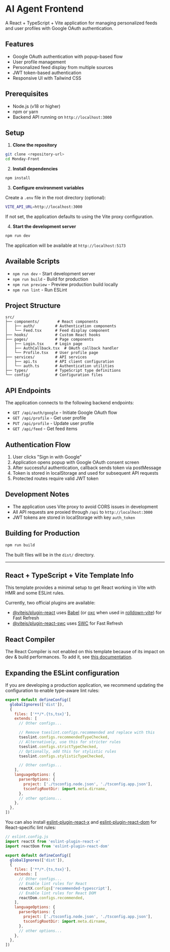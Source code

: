 # AI Agent Frontend

A React + TypeScript + Vite application for managing personalized feeds and user profiles with Google OAuth authentication.

## Features

- Google OAuth authentication with popup-based flow
- User profile management
- Personalized feed display from multiple sources
- JWT token-based authentication
- Responsive UI with Tailwind CSS

## Prerequisites

- Node.js (v18 or higher)
- npm or yarn
- Backend API running on `http://localhost:3000`

## Setup

1. **Clone the repository**

```bash
git clone <repository-url>
cd Monday-Front
```

2. **Install dependencies**

```bash
npm install
```

3. **Configure environment variables**

Create a `.env` file in the root directory (optional):

```bash
VITE_API_URL=http://localhost:3000
```

If not set, the application defaults to using the Vite proxy configuration.

4. **Start the development server**

```bash
npm run dev
```

The application will be available at `http://localhost:5173`

## Available Scripts

- `npm run dev` - Start development server
- `npm run build` - Build for production
- `npm run preview` - Preview production build locally
- `npm run lint` - Run ESLint

## Project Structure

```
src/
├── components/        # React components
│   ├── auth/         # Authentication components
│   └── Feed.tsx      # Feed display component
├── hooks/            # Custom React hooks
├── pages/            # Page components
│   ├── Login.tsx     # Login page
│   ├── AuthCallback.tsx  # OAuth callback handler
│   └── Profile.tsx   # User profile page
├── services/         # API services
│   ├── api.ts        # API client configuration
│   └── auth.ts       # Authentication utilities
├── types/            # TypeScript type definitions
└── config/           # Configuration files
```

## API Endpoints

The application connects to the following backend endpoints:

- `GET /api/auth/google` - Initiate Google OAuth flow
- `GET /api/profile` - Get user profile
- `PUT /api/profile` - Update user profile
- `GET /api/feed` - Get feed items

## Authentication Flow

1. User clicks "Sign in with Google"
2. Application opens popup with Google OAuth consent screen
3. After successful authentication, callback sends token via postMessage
4. Token is stored in localStorage and used for subsequent API requests
5. Protected routes require valid JWT token

## Development Notes

- The application uses Vite proxy to avoid CORS issues in development
- All API requests are proxied through `/api` to `http://localhost:3000`
- JWT tokens are stored in localStorage with key `auth_token`

## Building for Production

```bash
npm run build
```

The built files will be in the `dist/` directory.

---

## React + TypeScript + Vite Template Info

This template provides a minimal setup to get React working in Vite with HMR and some ESLint rules.

Currently, two official plugins are available:

- [@vitejs/plugin-react](https://github.com/vitejs/vite-plugin-react/blob/main/packages/plugin-react) uses [Babel](https://babeljs.io/) (or [oxc](https://oxc.rs) when used in [rolldown-vite](https://vite.dev/guide/rolldown)) for Fast Refresh
- [@vitejs/plugin-react-swc](https://github.com/vitejs/vite-plugin-react/blob/main/packages/plugin-react-swc) uses [SWC](https://swc.rs/) for Fast Refresh

## React Compiler

The React Compiler is not enabled on this template because of its impact on dev & build performances. To add it, see [this documentation](https://react.dev/learn/react-compiler/installation).

## Expanding the ESLint configuration

If you are developing a production application, we recommend updating the configuration to enable type-aware lint rules:

```js
export default defineConfig([
  globalIgnores(['dist']),
  {
    files: ['**/*.{ts,tsx}'],
    extends: [
      // Other configs...

      // Remove tseslint.configs.recommended and replace with this
      tseslint.configs.recommendedTypeChecked,
      // Alternatively, use this for stricter rules
      tseslint.configs.strictTypeChecked,
      // Optionally, add this for stylistic rules
      tseslint.configs.stylisticTypeChecked,

      // Other configs...
    ],
    languageOptions: {
      parserOptions: {
        project: ['./tsconfig.node.json', './tsconfig.app.json'],
        tsconfigRootDir: import.meta.dirname,
      },
      // other options...
    },
  },
])
```

You can also install [eslint-plugin-react-x](https://github.com/Rel1cx/eslint-react/tree/main/packages/plugins/eslint-plugin-react-x) and [eslint-plugin-react-dom](https://github.com/Rel1cx/eslint-react/tree/main/packages/plugins/eslint-plugin-react-dom) for React-specific lint rules:

```js
// eslint.config.js
import reactX from 'eslint-plugin-react-x'
import reactDom from 'eslint-plugin-react-dom'

export default defineConfig([
  globalIgnores(['dist']),
  {
    files: ['**/*.{ts,tsx}'],
    extends: [
      // Other configs...
      // Enable lint rules for React
      reactX.configs['recommended-typescript'],
      // Enable lint rules for React DOM
      reactDom.configs.recommended,
    ],
    languageOptions: {
      parserOptions: {
        project: ['./tsconfig.node.json', './tsconfig.app.json'],
        tsconfigRootDir: import.meta.dirname,
      },
      // other options...
    },
  },
])
```
